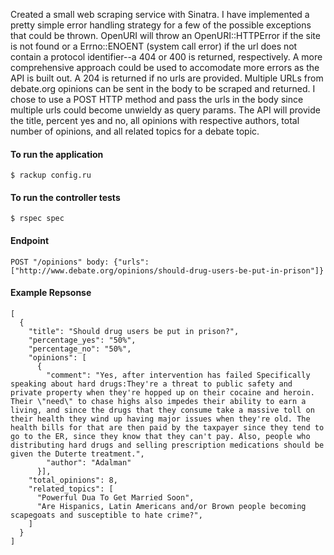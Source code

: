 Created a small web scraping service with Sinatra. 
I have implemented a pretty simple error handling strategy for a few of the possible exceptions that could be thrown. OpenURI will throw an OpenURI::HTTPError if the site is not found or a Errno::ENOENT (system call error) if the url does not contain a protocol identifier--a 404 or 400 is returned, respectively. A more comprehensive approach could be used to accomodate more errors as the API is built out.  A 204 is returned if no urls are provided.
Multiple URLs from debate.org opinions can be sent in the body to be scraped and returned.
I chose to use a POST HTTP method and pass the urls in the body since multiple urls could become unwieldy as query params. The API will provide the title, percent yes and no, all opinions with respective authors, total number of opinions, and all related topics for a debate topic. 

#### To run the application 
```
$ rackup config.ru
```
#### To run the controller tests
```
$ rspec spec 
```
#### Endpoint  
```
POST "/opinions" body: {"urls": ["http://www.debate.org/opinions/should-drug-users-be-put-in-prison"]}
```
#### Example Repsonse
```
[
  {
    "title": "Should drug users be put in prison?",
    "percentage_yes": "50%",
    "percentage_no": "50%",
    "opinions": [
      {
        "comment": "Yes, after intervention has failed Specifically speaking about hard drugs:They're a threat to public safety and private property when they're hopped up on their cocaine and heroin. Their \"need\" to chase highs also impedes their ability to earn a living, and since the drugs that they consume take a massive toll on their health they wind up having major issues when they're old. The health bills for that are then paid by the taxpayer since they tend to go to the ER, since they know that they can't pay. Also, people who distributing hard drugs and selling prescription medications should be given the Duterte treatment.",
        "author": "Adalman"
      }],
    "total_opinions": 8,
    "related_topics": [
      "Powerful Dua To Get Married Soon",
      "Are Hispanics, Latin Americans and/or Brown people becoming scapegoats and susceptible to hate crime?",
    ]
  }
]
```
